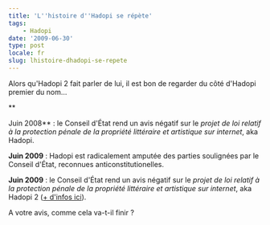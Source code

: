 ```yaml
---
title: 'L''histoire d''Hadopi se répète'
tags:
    - Hadopi
date: '2009-06-30'
type: post
locale: fr
slug: lhistoire-dhadopi-se-repete
---
```


Alors qu'Hadopi 2 fait parler de lui, il est bon de regarder du côté d'Hadopi premier du nom…

\*\*<!-- more -->

Juin 2008\*\*&nbsp;: le Conseil d'État rend un avis négatif sur le _projet de loi relatif à la protection pénale de la propriété littéraire et artistique sur internet_, aka Hadopi.

**Juin 2009**&nbsp;: Hadopi est radicalement amputée des parties soulignées par le Conseil d'État, reconnues anticonstitutionelles.

**Juin 2009**&nbsp;: le Conseil d'État rend un avis négatif sur le _projet de loi relatif à la protection pénale de la propriété littéraire et artistique sur internet_, aka Hadopi 2 ([+ d'infos ici](http://www.nextinpact.com/archive/51688-hadopi-piratage-loi-conseil.htm)).

A votre avis, comme cela va-t-il finir ?
